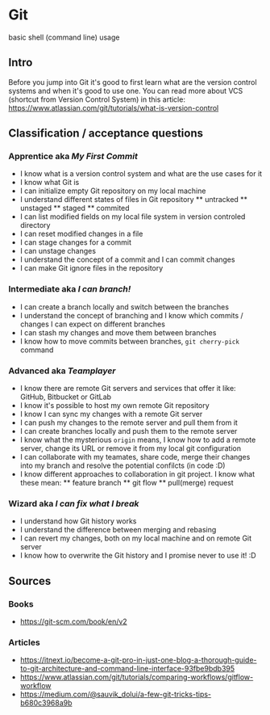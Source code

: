 # Git

basic shell (command line) usage

## Intro
Before you jump into Git it's good to first learn what are the version control systems and when it's good to use one.
You can read more about VCS (shortcut from Version Control System) in this article: https://www.atlassian.com/git/tutorials/what-is-version-control

## Classification / acceptance questions
### Apprentice aka _My First Commit_
* I know what is a version control system and what are the use cases for it
* I know what Git is
* I can initialize empty Git repository on my local machine
* I understand different states of files in Git repository
** untracked
** unstaged
** staged
** commited
* I can list modified fields on my local file system in version controled directory
* I can reset modified changes in a file
* I can stage changes for a commit
* I can unstage changes
* I understand the concept of a commit and I can commit changes
* I can make Git ignore files in the repository

### Intermediate aka _I can branch!_
* I can create a branch locally and switch between the branches
* I understand the concept of branching and I know which commits / changes I can expect on different branches
* I can stash my changes and move them between branches
* I know how to move commits between branches, `git cherry-pick` command

### Advanced aka _Teamplayer_
* I know there are remote Git servers and services that offer it like: GitHub, Bitbucket or GitLab
* I know it's possible to host my own remote Git repository
* I know I can sync my changes with a remote Git server
* I can push my changes to the remote server and pull them from it
* I can create branches locally and push them to the remote server
* I know what the mysterious `origin` means, I know how to add a remote server, change its URL or remove it from my local git configuration
* I can collaborate with my teamates, share code, merge their changes into my branch and resolve the potential confilcts (in code :D)
* I know different approaches to collaboration in git project. I know what these mean:
** feature branch
** git flow
** pull(merge) request

### Wizard aka _I can fix what I break_
* I understand how Git history works
* I understand the difference between merging and rebasing
* I can revert my changes, both on my local machine and on remote Git server
* I know how to overwrite the Git history and I promise never to use it! :D

## Sources
### Books
- https://git-scm.com/book/en/v2

### Articles
- https://itnext.io/become-a-git-pro-in-just-one-blog-a-thorough-guide-to-git-architecture-and-command-line-interface-93fbe9bdb395
- https://www.atlassian.com/git/tutorials/comparing-workflows/gitflow-workflow
- https://medium.com/@sauvik_dolui/a-few-git-tricks-tips-b680c3968a9b
